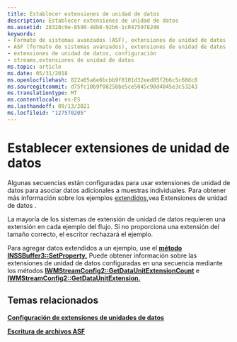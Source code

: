 ```yaml
---
title: Establecer extensiones de unidad de datos
description: Establecer extensiones de unidad de datos
ms.assetid: 28328c9e-8590-48b8-92b6-1c0475978246
keywords:
- Formato de sistemas avanzados (ASF), extensiones de unidad de datos
- ASF (formato de sistemas avanzados), extensiones de unidad de datos
- extensiones de unidad de datos, configuración
- streams,extensiones de unidad de datos
ms.topic: article
ms.date: 05/31/2018
ms.openlocfilehash: 822a05a6e6bcbb9f0101d32eed05f2b6c5c68dc8
ms.sourcegitcommit: d75fc10b9f0825bbe5ce5045c90d4045e3c53243
ms.translationtype: MT
ms.contentlocale: es-ES
ms.lasthandoff: 09/13/2021
ms.locfileid: "127570205"
---
```

# <a name="setting-data-unit-extensions"></a>Establecer extensiones de unidad de datos

Algunas secuencias están configuradas para usar extensiones de unidad de datos para asociar datos adicionales a muestras individuales. Para obtener más información sobre los ejemplos [extendidos,](data-unit-extensions.md)vea Extensiones de unidad de datos .

La mayoría de los sistemas de extensión de unidad de datos requieren una extensión en cada ejemplo del flujo. Si no proporciona una extensión del tamaño correcto, el escritor rechazará el ejemplo.

Para agregar datos extendidos a un ejemplo, use el [**método INSSBuffer3::SetProperty.**](/previous-versions/windows/desktop/api/Wmsbuffer/nf-wmsbuffer-inssbuffer3-setproperty) Puede obtener información sobre las extensiones de unidad de datos configuradas en una secuencia mediante los métodos [**IWMStreamConfig2::GetDataUnitExtensionCount**](/previous-versions/windows/desktop/api/wmsdkidl/nf-wmsdkidl-iwmstreamconfig2-getdataunitextensioncount) e [**IWMStreamConfig2::GetDataUnitExtension.**](/previous-versions/windows/desktop/api/Wmsdkidl/nf-wmsdkidl-iwmstreamconfig2-getdataunitextension)

## <a name="related-topics"></a>Temas relacionados

<dl> <dt>

[**Configuración de extensiones de unidades de datos**](configuring-data-unit-extensions.md)
</dt> <dt>

[**Escritura de archivos ASF**](writing-asf-files.md)
</dt> </dl>

 

 




